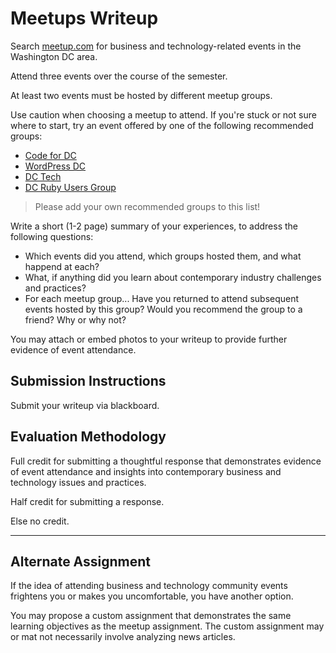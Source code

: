 # Meetups Writeup

Search [meetup.com](http://www.meetup.com/) for business and technology-related
 events in the Washington DC area.

Attend three events over the course of the semester.

At least two events must be hosted by different meetup groups.

Use caution when choosing a meetup to attend. If you're stuck or not sure where to start, try an event offered by one of the following recommended groups:

 + [Code for DC](http://www.meetup.com/Code-for-DC/)
 + [WordPress DC](http://www.meetup.com/wordpressdc/)
 + [DC Tech](http://www.meetup.com/DC-Tech-Meetup/)
 + [DC Ruby Users Group](http://www.meetup.com/dcruby/)

> Please add your own recommended groups to this list!

Write a short (1-2 page) summary of your experiences, to address the following questions:

 + Which events did you attend, which groups hosted them, and what happend at each?
 + What, if anything did you learn about contemporary industry challenges and practices?
 + For each meetup group... Have you returned to attend subsequent events hosted by this group? Would you recommend the group to a friend? Why or why not?

You may attach or embed photos to your writeup to provide further evidence of event attendance.

## Submission Instructions

Submit your writeup via blackboard.

## Evaluation Methodology

Full credit for submitting a thoughtful response that demonstrates
 evidence of event attendance and
 insights into contemporary business and technology issues and practices.

Half credit for submitting a response.

Else no credit.

<hr>

## Alternate Assignment

If the idea of attending business and technology community events frightens you
 or makes you uncomfortable,
 you have another option.

You may propose a custom assignment that demonstrates the same learning objectives as the meetup assignment. The custom assignment may or mat not necessarily involve analyzing news articles.

